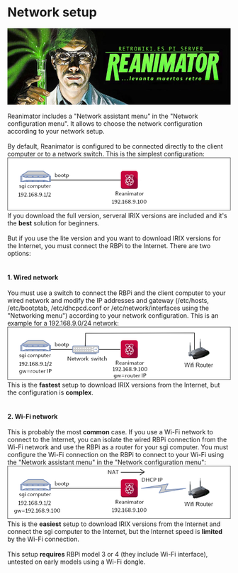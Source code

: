 # Network setup
<img alt="REANIMATOR.jpg" src="REANIMATOR.jpg" align="middle"><br>
<br>
Reanimator includes a "Network assistant menu" in the "Network configuration menu". It allows to choose the network configuration according to your network setup.
<br>
<br>
By default, Reanimator is configured to be connected directly to the client computer or to a network switch. This is the simplest configuration:<br>
<img src="Reanimator stand-alone.png">
<br>
If you download the full version, serveral IRIX versions are included and it's the <b>best</b> solution for beginners.<br>
<br>
But if you use the lite version and you want to download IRIX versions for the Internet, you must connect the RBPi to the Internet. There are two options:<br>
<br>
<h4>1. Wired network</h4>
You must use a switch to connect the RBPi and the client computer to your wired network and modify the IP addresses and gateway (/etc/hosts, /etc/bootptab, /etc/dhcpcd.conf or /etc/network/interfaces using the "Networking menu") according to your network configuration. This is an example for a 192.168.9.0/24 network:<br>
<img src="Reanimator wired.png">
<br>
This is the <b>fastest</b> setup to download IRIX versions from the Internet, but the configuration is <b>complex</b>.<br>
<br>
<h4>2. Wi-Fi network</h4> 
This is probably the most <b>common</b> case. If you use a Wi-Fi network to connect to the Internet, you can isolate the wired RBPi connection from the Wi-Fi network and use the RBPi as a router for your sgi computer. You must configure the Wi-Fi connection on the RBPi to connect to your Wi-Fi using the "Network assistant menu" in the "Network configuration menu":<br>
<img src="Reanimator Wi-Fi.png">
<br>
This is the <b>easiest</b> setup to download IRIX versions from the Internet and connect the sgi computer to the Internet, but the Internet speed is <b>limited</b> by the Wi-Fi connection.<br>
<br>
This setup <b>requires</b> RBPi model 3 or 4 (they include Wi-Fi interface), untested on early models using a Wi-Fi dongle.<br>
